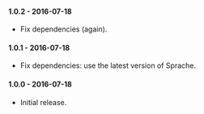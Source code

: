 #### 1.0.2 - 2016-07-18
* Fix dependencies (again).

#### 1.0.1 - 2016-07-18
* Fix dependencies: use the latest version of Sprache.

#### 1.0.0 - 2016-07-18
* Initial release.

